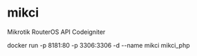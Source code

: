 # mikci
Mikrotik RouterOS API Codeigniter

docker run -p 8181:80 -p 3306:3306 -d --name mikci mikci_php